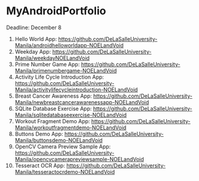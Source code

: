 # MyAndroidPortfolio
Deadline: December 8
1. Hello World App: https://github.com/DeLaSalleUniversity-Manila/androidhelloworldapp-NOELandVoid
2. Weekday App: https://github.com/DeLaSalleUniversity-Manila/weekdayNOELandVoid
3. Prime Number Game App: https://github.com/DeLaSalleUniversity-Manila/primenumbergame-NOELandVoid
4. Activity Life Cycle Introduction App: https://github.com/DeLaSalleUniversity-Manila/activitylifecycleintroduction-NOELandVoid
5. Breast Cancer Awareness App: https://github.com/DeLaSalleUniversity-Manila/newbreastcancerawarenessapp-NOELandVoid
6. SQLite Database Exercise App: https://github.com/DeLaSalleUniversity-Manila/sqlitedatabaseexercise-NOELandVoid
7. Workout Fragment Demo App: https://github.com/DeLaSalleUniversity-Manila/workoutfragmentdemo-NOELandVoid
8. Buttons Demo App: https://github.com/DeLaSalleUniversity-Manila/buttonsdemo-NOELandVoid
9. OpenCV Camera Preview Sample App: https://github.com/DeLaSalleUniversity-Manila/opencvcamerapreviewsample-NOELandVoid
10. Tesseract OCR App: https://github.com/DeLaSalleUniversity-Manila/tesseractocrdemo-NOELandVoid
